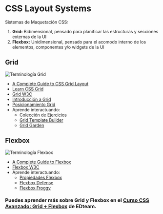 # CSS Layout Systems

Sistemas de Maquetación CSS:

1. **Grid:** Bidimensional, pensado para planificar las estructuras y secciones externas de la UI
1. **Flexbox:** Unidimensional, pensado para el acomodo interno de los elementos, componentes y/o widgets de la UI


## Grid

![Terminología Grid](http://bextlan.com/img/para-cursos/terminologia-grid.svg)

* [A Complete Guide to CSS Grid Layout](http://chris.house/blog/a-complete-guide-css-grid-layout/)
* [Learn CSS Grid](http://learncssgrid.com/)
* [Grid W3C](https://www.w3.org/TR/css3-grid-layout/)
* [Introducción a Grid](https://ed.team/blog/introduccion-grid-css)
* [Posicionamiento Grid](https://ed.team/blog/posicionamiento-grid-css)
* Aprende interactuando:
  * [Colección de Ejercicios](https://codepen.io/collection/DgwjNL/)
  * [Grid Template Builder](http://codepen.io/anthonydugois/pen/RpYBmy)
  * [Grid Garden](http://cssgridgarden.com/)


## Flexbox

![Terminología Flexbox](http://bextlan.com/img/para-cursos/flex-direction-terms.svg)

* [A Complete Guide to Flexbox](https://css-tricks.com/snippets/css/a-guide-to-flexbox/)
* [Flexbox  W3C](https://www.w3.org/TR/css-flexbox/)
* Aprende interactuando:
  * [Propiedades Flexbox](http://codepen.io/jonmircha/pen/aWWbre)
  * [Flexbox Defense](http://www.flexboxdefense.com/)
  * [Flexbox Froggy](http://flexboxfroggy.com/)

### Puedes aprender más sobre Grid y Flexbox en el [Curso CSS Avanzado: Grid + Flexbox](https://ed.team/cursos/css-avanzado) de EDteam.
